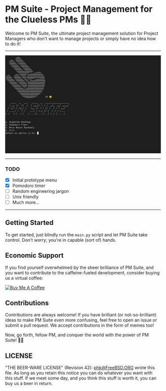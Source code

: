 # PM Suite - Project Management for the Clueless PMs 🤔💼

Welcome to PM Suite, the ultimate project management solution for Project Managers who don't want to manage projects or simply have no idea how to do it!

<hr>

![Alt text](static/img/readme.png)

<hr>


### TODO

- [x] Initial prototype menu
- [x] Pomodoro timer
- [ ] Random engineering jargon
- [ ] Unix friendly
- [ ] Much more...

<hr>


    
 ## Getting Started

To get started, just blindly run the `main.py` script and let PM Suite take control. Don't worry; you're in capable (sort of) hands.

## Economic Support

If you find yourself overwhelmed by the sheer brilliance of PM Suite, and you want to contribute to the caffeine-fueled development, consider buying us a virtual coffee:

[![Buy Me A Coffee](https://img.shields.io/badge/Buy%20Me%20A%20Coffee-Donate-blue.svg)](https://www.buymeacoffee.com/guillermodf)

## Contributions

Contributions are always welcome! If you have brilliant (or not-so-brilliant) ideas to make PM Suite even more confusing, feel free to open an issue or submit a pull request. We accept contributions in the form of memes too!

Now, go forth, fellow PM, and conquer the world with the power of PM Suite! 🚀😄

## LICENSE

  "THE BEER-WARE LICENSE" (Revision 42):
  <phk@FreeBSD.ORG> wrote this file.  As long as you retain this notice you
  can do whatever you want with this stuff. If we meet some day, and you think
  this stuff is worth it, you can buy us a beer in return. 
 

